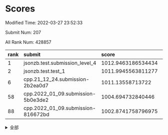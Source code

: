 # Scores

Modified Time: 2022-03-27 23:52:33

Submit Num: 207

All Rank Num: 428857

| rank |               submit               |       score        |       sigma        | pk_num |
| :--- | :--------------------------------- | :----------------- | :----------------- | :----- |
| 1    | jsonzb.test.submission_level_4     | 1012.9463186534434 | 0.82726749159012   | 8286   |
| 2    | jsonzb.test.test_1                 | 1011.9945563811277 | 0.7999010189325773 | 8290   |
| 6    | cpp.21_12_24.submission-2b2ea0d7   | 1011.13558713722   | 0.774889954892606  | 8285   |
| 58   | cpp.2022_01_09.submission-5b0e3de2 | 1004.694732840446  | 0.7216132831806162 | 8284   |
| 88   | cpp.2022_01_09.submission-816672bd | 1002.8741758796975 | 0.7244909852457089 | 8283   |


<details>
<summary>全部</summary>

| rank |                 submit                 |       score        |       sigma        | pk_num |
| :--- | :------------------------------------- | :----------------- | :----------------- | :----- |
| 1    | jsonzb.test.submission_level_4         | 1012.9463186534434 | 0.82726749159012   | 8286   |
| 2    | jsonzb.test.test_1                     | 1011.9945563811277 | 0.7999010189325773 | 8290   |
| 3    | gobigger.level_3.submission_level_3_30 | 1011.6396287364089 | 0.8002956655632644 | 8291   |
| 4    | gobigger.level_3.submission_level_3_37 | 1011.6333271619944 | 0.8103675816107986 | 8287   |
| 5    | gobigger.level_3.submission_level_3_48 | 1011.2107462995433 | 0.774317237690359  | 8287   |
| 6    | cpp.21_12_24.submission-2b2ea0d7       | 1011.13558713722   | 0.774889954892606  | 8285   |
| 7    | gobigger.level_3.submission_level_3_10 | 1010.8854052969621 | 0.7757858858079175 | 8288   |
| 8    | gobigger.level_3.submission_level_3_19 | 1010.848876781905  | 0.7602511567585614 | 8284   |
| 9    | gobigger.level_3.submission_level_3_8  | 1010.8170232122889 | 0.7874639962234932 | 8289   |
| 10   | gobigger.level_3.submission_level_3_0  | 1010.8132160907235 | 0.7684662602091111 | 8285   |
| 11   | gobigger.level_3.submission_level_3_22 | 1010.8106230987429 | 0.7717438481242497 | 8289   |
| 12   | gobigger.level_3.submission_level_3_11 | 1010.7446366485232 | 0.7646668752799972 | 8291   |
| 13   | gobigger.level_3.submission_level_3_33 | 1010.744473260602  | 0.7728447252136139 | 8282   |
| 14   | gobigger.level_3.submission_level_3_2  | 1010.7099027487144 | 0.7753709811678724 | 8287   |
| 15   | gobigger.level_3.submission_level_3_31 | 1010.7080506693138 | 0.798305613327839  | 8287   |
| 16   | gobigger.level_3.submission_level_3_21 | 1010.6806240928171 | 0.767340091327943  | 8293   |
| 17   | gobigger.level_3.submission_level_3_13 | 1010.6452103546641 | 0.7644250984958418 | 8287   |
| 18   | gobigger.level_3.submission_level_3_20 | 1010.6326269040278 | 0.7824893231343967 | 8286   |
| 19   | gobigger.level_3.submission_level_3_6  | 1010.5805941540257 | 0.7762251667904674 | 8286   |
| 20   | gobigger.level_3.submission_level_3_34 | 1010.4660728287364 | 0.7517580141310967 | 8288   |
| 21   | gobigger.level_3.submission_level_3_44 | 1010.4647598471727 | 0.7674179945829489 | 8283   |
| 22   | gobigger.level_3.submission_level_3_42 | 1010.4202962487118 | 0.7531538356976526 | 8282   |
| 23   | gobigger.level_3.submission_level_3_28 | 1010.4011350564793 | 0.7462072189188731 | 8287   |
| 24   | gobigger.level_3.submission_level_3_38 | 1010.3440488330309 | 0.7609314791768597 | 8289   |
| 25   | gobigger.level_3.submission_level_3_36 | 1010.2685942774268 | 0.7523850384405832 | 8288   |
| 26   | gobigger.level_3.submission_level_3_25 | 1010.205895478017  | 0.7590767738429326 | 8291   |
| 27   | gobigger.level_3.submission_level_3_9  | 1010.1306026761285 | 0.7591605901966133 | 8284   |
| 28   | gobigger.level_3.submission_level_3_26 | 1010.1240298714278 | 0.7448612569352733 | 8285   |
| 29   | gobigger.level_3.submission_level_3_49 | 1010.1088174449895 | 0.7595005820640156 | 8281   |
| 30   | gobigger.level_3.submission_level_3_47 | 1010.048840271341  | 0.7525125183184685 | 8291   |
| 31   | gobigger.level_3.submission_level_3_18 | 1010.0313727083491 | 0.7785704994071391 | 8287   |
| 32   | gobigger.level_3.submission_level_3_39 | 1009.9939082991233 | 0.7478655398508075 | 8285   |
| 33   | gobigger.level_3.submission_level_3_46 | 1009.9548715121264 | 0.7400095384143647 | 8285   |
| 34   | gobigger.level_3.submission_level_3_27 | 1009.8951294661639 | 0.7627518841882451 | 8288   |
| 35   | gobigger.level_3.submission_level_3_16 | 1009.8177035820564 | 0.7501101435482038 | 8283   |
| 36   | gobigger.level_3.submission_level_3_17 | 1009.796600540636  | 0.7487698239448287 | 8288   |
| 37   | gobigger.level_3.submission_level_3_23 | 1009.717902593381  | 0.7496266969768539 | 8286   |
| 38   | gobigger.level_3.submission_level_3_7  | 1009.6988107512918 | 0.7794882219305639 | 8288   |
| 39   | gobigger.level_3.submission_level_3_4  | 1009.6570565424648 | 0.7429427589555281 | 8288   |
| 40   | gobigger.level_3.submission_level_3_3  | 1009.5786009557404 | 0.7542511308024868 | 8298   |
| 41   | gobigger.level_3.submission_level_3_43 | 1009.5681911916517 | 0.7516096194061508 | 8285   |
| 42   | gobigger.level_3.submission_level_3_15 | 1009.5518758443271 | 0.7457534515600481 | 8291   |
| 43   | gobigger.level_3.submission_level_3_45 | 1009.4998907385383 | 0.756690612871234  | 8292   |
| 44   | gobigger.level_3.submission_level_3_24 | 1009.4145510763423 | 0.7513906468484484 | 8284   |
| 45   | gobigger.level_3.submission_level_3_1  | 1009.2958393810956 | 0.758505798009996  | 8282   |
| 46   | gobigger.level_3.submission_level_3_41 | 1009.2915476232208 | 0.7540204485548242 | 8291   |
| 47   | gobigger.level_3.submission_level_3_40 | 1009.2580864657598 | 0.7580433552142554 | 8292   |
| 48   | gobigger.level_3.submission_level_3_5  | 1009.1630832691519 | 0.7332643164839494 | 8286   |
| 49   | gobigger.level_3.submission_level_3_29 | 1009.0434464664255 | 0.7409797186650846 | 8285   |
| 50   | gobigger.level_3.submission_level_3_35 | 1008.8620450180731 | 0.7434018134564067 | 8288   |
| 51   | gobigger.level_3.submission_level_3_14 | 1008.6466308976852 | 0.7390923213924325 | 8289   |
| 52   | gobigger.level_3.submission_level_3_32 | 1008.6213290811296 | 0.7461247900335095 | 8286   |
| 53   | gobigger.level_3.submission_level_3_12 | 1008.3002596528395 | 0.7667954984164347 | 8284   |
| 54   | gobigger.level_1.submission_level_1_8  | 1005.1159564159731 | 0.7151489036308152 | 8286   |
| 55   | gobigger.level_1.submission_level_1_21 | 1005.0833725710837 | 0.7106590871734357 | 8285   |
| 56   | gobigger.level_1.submission_level_1_1  | 1004.8171414861688 | 0.7169209803391335 | 8289   |
| 57   | gobigger.level_1.submission_level_1_23 | 1004.742074638983  | 0.7149470964851655 | 8287   |
| 58   | cpp.2022_01_09.submission-5b0e3de2     | 1004.694732840446  | 0.7216132831806162 | 8284   |
| 59   | gobigger.level_1.submission_level_1_2  | 1004.5905233109919 | 0.7211633491911738 | 8283   |
| 60   | gobigger.level_1.submission_level_1_36 | 1004.406284669644  | 0.7132766759740669 | 8282   |
| 61   | gobigger.level_1.submission_level_1_34 | 1004.3597862095095 | 0.7270244263422483 | 8288   |
| 62   | gobigger.level_1.submission_level_1_35 | 1004.267608292949  | 0.7161793078207237 | 8286   |
| 63   | gobigger.level_1.submission_level_1_22 | 1004.2662307543337 | 0.7198154874173378 | 8288   |
| 64   | gobigger.level_1.submission_level_1_44 | 1004.2161764258855 | 0.7151096923847396 | 8283   |
| 65   | gobigger.level_1.submission_level_1_12 | 1004.1098127448959 | 0.7257822543384759 | 8284   |
| 66   | gobigger.level_1.submission_level_1_45 | 1004.0606069209991 | 0.7142398445147911 | 8287   |
| 67   | gobigger.level_1.submission_level_1_25 | 1003.8383017859188 | 0.7145466051188382 | 8290   |
| 68   | gobigger.level_1.submission_level_1_5  | 1003.7602688196961 | 0.7218295790180308 | 8292   |
| 69   | gobigger.level_1.submission_level_1_37 | 1003.671145189618  | 0.716539421988698  | 8290   |
| 70   | gobigger.level_1.submission_level_1_13 | 1003.6677132016655 | 0.7188786043776279 | 8287   |
| 71   | gobigger.level_1.submission_level_1_7  | 1003.6064088248536 | 0.713937999543934  | 8286   |
| 72   | gobigger.level_1.submission_level_1_24 | 1003.5806608392179 | 0.7234514867600248 | 8289   |
| 73   | gobigger.level_1.submission_level_1_41 | 1003.5650048534483 | 0.722000121367053  | 8292   |
| 74   | gobigger.level_1.submission_level_1_39 | 1003.5095459061582 | 0.7183248817048685 | 8283   |
| 75   | gobigger.level_1.submission_level_1_38 | 1003.4557877345907 | 0.72957701174779   | 8288   |
| 76   | gobigger.level_1.submission_level_1_33 | 1003.448755284385  | 0.7124632207908659 | 8291   |
| 77   | gobigger.level_1.submission_level_1_30 | 1003.3481416437891 | 0.7137820850301878 | 8289   |
| 78   | gobigger.level_1.submission_level_1_15 | 1003.2865251322818 | 0.7134621564290449 | 8289   |
| 79   | gobigger.level_1.submission_level_1_32 | 1003.2791393068586 | 0.7260404044121395 | 8290   |
| 80   | gobigger.level_1.submission_level_1_6  | 1003.2292987257277 | 0.7103958407689069 | 8285   |
| 81   | gobigger.level_1.submission_level_1_20 | 1003.1119238274322 | 0.7172717370451781 | 8286   |
| 82   | gobigger.level_1.submission_level_1_46 | 1003.0899534395824 | 0.7235111075908678 | 8289   |
| 83   | gobigger.level_1.submission_level_1_3  | 1003.0402824893152 | 0.7132845416461487 | 8283   |
| 84   | gobigger.level_1.submission_level_1_0  | 1003.0229665237911 | 0.7161944413880279 | 8289   |
| 85   | gobigger.level_1.submission_level_1_4  | 1002.9325973972888 | 0.7274549584715807 | 8285   |
| 86   | gobigger.level_1.submission_level_1_9  | 1002.927526831528  | 0.71902237026803   | 8293   |
| 87   | gobigger.level_1.submission_level_1_47 | 1002.8909920325104 | 0.7184799582940181 | 8290   |
| 88   | cpp.2022_01_09.submission-816672bd     | 1002.8741758796975 | 0.7244909852457089 | 8283   |
| 89   | gobigger.level_1.submission_level_1_40 | 1002.7409593855879 | 0.7128339891648053 | 8286   |
| 90   | gobigger.level_1.submission_level_1_17 | 1002.6025526457241 | 0.725556708432563  | 8291   |
| 91   | gobigger.level_1.submission_level_1_31 | 1002.602394999487  | 0.7025034424144533 | 8291   |
| 92   | gobigger.level_1.submission_level_1_11 | 1002.526891738156  | 0.7166323738297778 | 8283   |
| 93   | gobigger.level_1.submission_level_1_28 | 1002.4645154789937 | 0.7071241753600995 | 8285   |
| 94   | gobigger.level_1.submission_level_1_14 | 1002.4371083158092 | 0.7091677949766305 | 8291   |
| 95   | gobigger.level_1.submission_level_1_43 | 1002.4259949346782 | 0.7169944517093151 | 8285   |
| 96   | gobigger.level_1.submission_level_1_26 | 1002.3815737165776 | 0.7155978471566011 | 8283   |
| 97   | gobigger.level_1.submission_level_1_48 | 1002.3652263568001 | 0.7087381076725896 | 8285   |
| 98   | gobigger.level_1.submission_level_1_49 | 1002.3429543840458 | 0.7104650959817252 | 8287   |
| 99   | gobigger.level_1.submission_level_1_18 | 1002.2549035062993 | 0.7110462097635606 | 8285   |
| 100  | gobigger.level_1.submission_level_1_10 | 1002.2492543530982 | 0.7116297129341962 | 8286   |
| 101  | gobigger.level_1.submission_level_1_27 | 1002.2104581803108 | 0.7061101027663191 | 8284   |
| 102  | gobigger.level_1.submission_level_1_29 | 1002.09884358697   | 0.7172482199829328 | 8287   |
| 103  | gobigger.level_1.submission_level_1_42 | 1002.0603572196225 | 0.7129566888720293 | 8288   |
| 104  | gobigger.level_1.submission_level_1_16 | 1002.0433921356112 | 0.7235032761854788 | 8289   |
| 105  | gobigger.level_1.submission_level_1_19 | 1001.6692425197949 | 0.710498219313361  | 8288   |
| 106  | gobigger.random.submission_random_27   | 997.7754581942039  | 0.7030283288282199 | 8286   |
| 107  | gobigger.random.submission_random_41   | 997.481444871768   | 0.6980349219826872 | 8286   |
| 108  | gobigger.random.submission_random_8    | 997.4734325181015  | 0.7161801639881433 | 8285   |
| 109  | gobigger.random.submission_random_12   | 997.0048338355945  | 0.7133984422927662 | 8287   |
| 110  | gobigger.random.submission_random_4    | 996.9736343521894  | 0.7021993194902577 | 8288   |
| 111  | gobigger.random.submission_random_19   | 996.8522660476876  | 0.7058004675590183 | 8291   |
| 112  | gobigger.random.submission_random_16   | 996.8349219325256  | 0.7010095935428473 | 8284   |
| 113  | gobigger.random.submission_random_44   | 996.7842840218856  | 0.71122079830746   | 8290   |
| 114  | gobigger.random.submission_random_11   | 996.7574361399872  | 0.7049626665883492 | 8286   |
| 115  | gobigger.random.submission_random_30   | 996.7191278242026  | 0.7226281604362443 | 8284   |
| 116  | gobigger.random.submission_random_49   | 996.646223323792   | 0.7056973007769493 | 8290   |
| 117  | gobigger.random.submission_random_17   | 996.5755296515526  | 0.7128559815910512 | 8292   |
| 118  | gobigger.random.submission_random_35   | 996.5394793761243  | 0.700865546277787  | 8286   |
| 119  | gobigger.random.submission_random_34   | 996.4071631796629  | 0.7168177988398658 | 8286   |
| 120  | gobigger.random.submission_random_9    | 996.3837723041606  | 0.7149274413556899 | 8289   |
| 121  | gobigger.random.submission_random_2    | 996.2763607406537  | 0.7091427826757913 | 8290   |
| 122  | gobigger.random.submission_random_21   | 996.2050704367985  | 0.7105869013586228 | 8289   |
| 123  | gobigger.random.submission_random_10   | 996.1580220695053  | 0.7086499729702753 | 8289   |
| 124  | gobigger.random.submission_random_7    | 996.1476749533017  | 0.706206547356538  | 8292   |
| 125  | gobigger.random.submission_random_14   | 996.1257926079296  | 0.7021268320476216 | 8287   |
| 126  | gobigger.random.submission_random_45   | 996.0913465943839  | 0.7115595191289705 | 8285   |
| 127  | gobigger.random.submission_random_0    | 996.0606805957697  | 0.7180474741275005 | 8287   |
| 128  | gobigger.random.submission_random_48   | 996.0209110299731  | 0.7117936681336866 | 8282   |
| 129  | gobigger.random.submission_random_46   | 996.006439614838   | 0.7092444107583408 | 8283   |
| 130  | gobigger.random.submission_random_13   | 995.9447615383592  | 0.7110129689579281 | 8293   |
| 131  | gobigger.random.submission_random_32   | 995.9290021394831  | 0.7102239846619565 | 8284   |
| 132  | gobigger.random.submission_random_28   | 995.9265710136182  | 0.7064493209101838 | 8285   |
| 133  | gobigger.random.submission_random_26   | 995.9029898742555  | 0.7164019039729489 | 8288   |
| 134  | gobigger.random.submission_random_39   | 995.832962856736   | 0.696424299337512  | 8290   |
| 135  | gobigger.random.submission_random_24   | 995.8250583290339  | 0.7125846373915996 | 8286   |
| 136  | gobigger.random.submission_random_37   | 995.794843618313   | 0.6913625334623382 | 8287   |
| 137  | gobigger.random.submission_random_29   | 995.6598979913987  | 0.7130018775849277 | 8281   |
| 138  | gobigger.random.submission_random_31   | 995.6480141542428  | 0.699111572333944  | 8290   |
| 139  | gobigger.random.submission_random_6    | 995.6434496551275  | 0.7116174212813098 | 8291   |
| 140  | gobigger.random.submission_random_36   | 995.5977642508394  | 0.722366822335084  | 8283   |
| 141  | gobigger.random.submission_random_38   | 995.5534316747039  | 0.7077736887638031 | 8284   |
| 142  | gobigger.random.submission_random_43   | 995.5127094622846  | 0.7147581238373099 | 8289   |
| 143  | gobigger.random.submission_random_25   | 995.4113123290934  | 0.7197356383672041 | 8281   |
| 144  | gobigger.random.submission_random_23   | 995.3902139744927  | 0.7065876709401119 | 8287   |
| 145  | gobigger.random.submission_random_15   | 995.3860558019113  | 0.7126134877933298 | 8285   |
| 146  | gobigger.random.submission_random_20   | 995.3589356212242  | 0.7044578717118993 | 8287   |
| 147  | gobigger.random.submission_random_33   | 995.3094282827977  | 0.7170473239234262 | 8287   |
| 148  | gobigger.random.submission_random_42   | 995.2502939649094  | 0.7080300321089389 | 8290   |
| 149  | gobigger.random.submission_random_18   | 995.2475487558461  | 0.7196791217581757 | 8290   |
| 150  | gobigger.random.submission_random_40   | 995.0831986945537  | 0.7219814896144277 | 8289   |
| 151  | gobigger.random.submission_random_47   | 994.9046817717133  | 0.7025673320064528 | 8288   |
| 152  | gobigger.random.submission_random_1    | 994.8895256302062  | 0.6982964074467664 | 8283   |
| 153  | gobigger.random.submission_random_5    | 994.5265023839249  | 0.7223607272803338 | 8288   |
| 154  | gobigger.level_2.submission_level_2_9  | 994.5134429888107  | 0.7179512414093555 | 8290   |
| 155  | gobigger.level_2.submission_level_2_43 | 994.450876718909   | 0.7321490575689042 | 8289   |
| 156  | gobigger.level_2.submission_level_2_2  | 994.3951748182295  | 0.7305017170953283 | 8288   |
| 157  | gobigger.random.submission_random_22   | 994.1667299501344  | 0.7146724055892851 | 8289   |
| 158  | gobigger.random.submission_random_3    | 994.0720612670912  | 0.7284995616657393 | 8286   |
| 159  | gobigger.level_2.submission_level_2_27 | 993.7937593234581  | 0.720498251551966  | 8286   |
| 160  | gobigger.level_2.submission_level_2_12 | 993.6130446876556  | 0.7482592221929494 | 8287   |
| 161  | gobigger.level_2.submission_level_2_25 | 993.5372694488385  | 0.7318257666856508 | 8290   |
| 162  | gobigger.level_2.submission_level_2_6  | 993.4148106933743  | 0.7431186476050669 | 8284   |
| 163  | gobigger.level_2.submission_level_2_46 | 993.2326819785732  | 0.7394810932184084 | 8283   |
| 164  | gobigger.level_2.submission_level_2_32 | 993.1748604662762  | 0.7335887694376342 | 8286   |
| 165  | gobigger.level_2.submission_level_2_21 | 993.1570115101534  | 0.7422286639391888 | 8286   |
| 166  | gobigger.level_2.submission_level_2_19 | 993.1546404822827  | 0.7398685181089011 | 8287   |
| 167  | gobigger.level_2.submission_level_2_29 | 993.0845228351097  | 0.7245587149789686 | 8287   |
| 168  | gobigger.level_2.submission_level_2_16 | 992.9984590544174  | 0.7382980109512128 | 8289   |
| 169  | gobigger.level_2.submission_level_2_8  | 992.9558153721827  | 0.7363395496118156 | 8289   |
| 170  | gobigger.level_2.submission_level_2_10 | 992.9436310401741  | 0.746926005266227  | 8289   |
| 171  | gobigger.level_2.submission_level_2_37 | 992.9077201045097  | 0.7550446936492173 | 8290   |
| 172  | gobigger.level_2.submission_level_2_44 | 992.8314200753492  | 0.7355721389862941 | 8290   |
| 173  | gobigger.level_2.submission_level_2_36 | 992.7544792432705  | 0.7499644068533358 | 8290   |
| 174  | gobigger.level_2.submission_level_2_28 | 992.7429595448651  | 0.7328413539929328 | 8286   |
| 175  | gobigger.level_2.submission_level_2_31 | 992.4301710637092  | 0.7385713950904849 | 8285   |
| 176  | gobigger.level_2.submission_level_2_5  | 992.419683931585   | 0.7414672814637019 | 8288   |
| 177  | gobigger.level_2.submission_level_2_42 | 992.3551742521909  | 0.742458061205491  | 8285   |
| 178  | gobigger.level_2.submission_level_2_30 | 992.3489243220668  | 0.7461638139076232 | 8288   |
| 179  | gobigger.level_2.submission_level_2_48 | 992.1383289603899  | 0.7359645911520698 | 8288   |
| 180  | gobigger.level_2.submission_level_2_45 | 992.1011430139828  | 0.7562125177222976 | 8285   |
| 181  | gobigger.level_2.submission_level_2_39 | 992.0931589913876  | 0.7481563502869222 | 8285   |
| 182  | gobigger.level_2.submission_level_2_17 | 992.0012528787263  | 0.7269178321105474 | 8286   |
| 183  | gobigger.level_2.submission_level_2_3  | 991.986629183961   | 0.7525203463583432 | 8291   |
| 184  | gobigger.level_2.submission_level_2_49 | 991.9573949719967  | 0.759647380380043  | 8287   |
| 185  | gobigger.level_2.submission_level_2_38 | 991.9374908172141  | 0.7471575702361375 | 8291   |
| 186  | gobigger.level_2.submission_level_2_35 | 991.8074448412768  | 0.7692900929617305 | 8287   |
| 187  | gobigger.level_2.submission_level_2_13 | 991.8070442605126  | 0.7548592492452452 | 8288   |
| 188  | gobigger.level_2.submission_level_2_24 | 991.7978719553852  | 0.7585742568798909 | 8289   |
| 189  | gobigger.level_2.submission_level_2_20 | 991.7580631943072  | 0.7596696721767315 | 8287   |
| 190  | gobigger.level_2.submission_level_2_1  | 991.7210466098975  | 0.7690253696654089 | 8287   |
| 191  | gobigger.level_2.submission_level_2_18 | 991.6674719696184  | 0.734670225049008  | 8289   |
| 192  | gobigger.level_2.submission_level_2_33 | 991.6534661721191  | 0.7483937276353055 | 8291   |
| 193  | gobigger.level_2.submission_level_2_34 | 991.4431641216255  | 0.749959737221356  | 8287   |
| 194  | gobigger.level_2.submission_level_2_47 | 991.3382243721828  | 0.7333796199160264 | 8287   |
| 195  | gobigger.level_2.submission_level_2_22 | 991.3360447647941  | 0.7723408123892395 | 8291   |
| 196  | gobigger.level_2.submission_level_2_23 | 991.2521670882296  | 0.7483387102463989 | 8286   |
| 197  | gobigger.level_2.submission_level_2_26 | 991.2521642746159  | 0.7739390257796861 | 8288   |
| 198  | gobigger.level_2.submission_level_2_15 | 991.205016841559   | 0.7513685402867593 | 8286   |
| 199  | gobigger.level_2.submission_level_2_7  | 991.1273325840821  | 0.7540148032419635 | 8286   |
| 200  | gobigger.level_2.submission_level_2_4  | 991.0044083064388  | 0.7547731860659694 | 8289   |
| 201  | gobigger.level_2.submission_level_2_0  | 990.9611584801061  | 0.7620921211132669 | 8291   |
| 202  | gobigger.level_2.submission_level_2_41 | 990.7133763950984  | 0.7636663502860086 | 8281   |
| 203  | gobigger.level_2.submission_level_2_14 | 990.0168070054954  | 0.7466182430404388 | 8284   |
| 204  | gobigger.level_2.submission_level_2_40 | 989.8966854656338  | 0.7842946094457276 | 8285   |
| 205  | gobigger.level_2.submission_level_2_11 | 989.5822555200673  | 0.7648377704566199 | 8280   |
| 206  | gobigger.none.submission_none_0        | 976.428985567691   | 1.4312201172029018 | 8283   |
| 207  | gobigger.none.submission_none_1        | 975.671811130348   | 1.526508879562395  | 8284   |

</details>